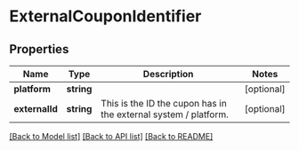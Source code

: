 # ExternalCouponIdentifier

## Properties
Name | Type | Description | Notes
------------ | ------------- | ------------- | -------------
**platform** | **string** |  | [optional] 
**externalId** | **string** | This is the ID the cupon has in the external system / platform. | [optional] 

[[Back to Model list]](../../README.md#documentation-for-models) [[Back to API list]](../../README.md#documentation-for-api-endpoints) [[Back to README]](../../README.md)

